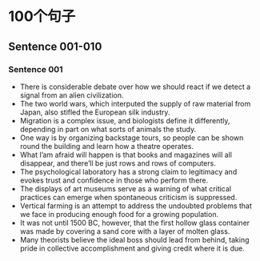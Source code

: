 # 100个句子

## Sentence 001-010

### Sentence 001
- There is considerable debate over how we should react if we detect a signal from an alien civilization.
- The two world wars, which interputed the supply of raw material from Japan, also stifled the European silk industry.
- Migration is a complex issue, and biologists define it differently, depending in part on what sorts of animals the study.
- One way is by organizing backstage tours, so people can be shown round the building and learn how a theatre operates.
- What I’am afraid will happen is that books and magazines will all disappear, and there’ll be just rows and rows of computers.
- The psychological laboratory has a strong claim to legitimacy and evokes trust and confidence in those who perform there.
- The displays of art museums serve as a warning of what critical practices can emerge when spontaneous criticism is suppressed.
- Vertical farming is an attempt to address the undoubted problems that we face in producing enough food for a growing population.
- It was not until 1500 BC, however, that the first hollow glass container was made by covering a sand core with a layer of molten glass.
- Many theorists believe the ideal boss should lead from behind, taking pride in collective accomplishment and giving credit where it is due.

